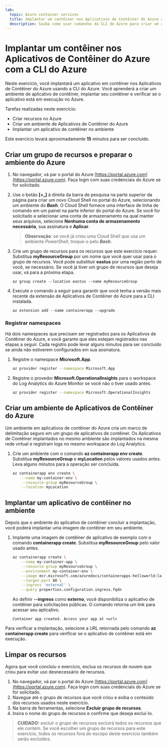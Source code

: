 ```yaml
---
lab:
  topic: Azure container services
  title: Implantar um contêiner nos Aplicativos de Contêiner do Azure com a CLI do Azure
  description: Saiba como usar comandos da CLI do Azure para criar um ambiente seguro de Aplicativos de Contêiner do Azure e implantar um contêiner.
---
```


# Implantar um contêiner nos Aplicativos de Contêiner do Azure com a CLI do Azure

Neste exercício, você implantará um aplicativo em contêiner nos Aplicativos de Contêiner do Azure usando a CLI do Azure. Você aprenderá a criar um ambiente de aplicativo de contêiner, implantar seu contêiner e verificar se o aplicativo está em execução no Azure.

Tarefas realizadas neste exercício:

* Criar recursos no Azure
* Criar um ambiente de Aplicativos de Contêiner do Azure
* Implantar um aplicativo de contêiner no ambiente

Este exercício levará aproximadamente **15** minutos para ser concluído.

## Criar um grupo de recursos e preparar o ambiente do Azure

1. No navegador, vá par o portal do Azure [https://portal.azure.com](https://portal.azure.com). Faça login com suas credenciais do Azure se for solicitado.

1. Use o botão **[\>_]** à direita da barra de pesquisa na parte superior da página para criar um novo Cloud Shell no portal do Azure, selecionando um ambiente do ***Bash***. O Cloud Shell fornece uma interface de linha de comando em um painel na parte inferior do portal do Azure. Se você for solicitado a selecionar uma conta de armazenamento na qual manter seus arquivos, selecione **Nenhuma conta de armazenamento necessária**, sua assinatura e **Aplicar**.

    > **Observação**: se você já criou uma Cloud Shell que usa um ambiente *PowerShell*, troque-o pelo ***Bash***.

1. Crie um grupo de recursos para os recursos que este exercício requer. Substitua **myResourceGroup** por um nome que você quer usar para o grupo de recursos. Você pode substituir **eastus** por uma região perto de você, se necessário. Se você já tiver um grupo de recursos que deseja usar, vá para a próxima etapa.

    ```azurecli
    az group create --location eastus --name myResourceGroup
    ```

1. Execute o comando a seguir para garantir que você tenha a versão mais recente da extensão de Aplicativos de Contêiner do Azure para a CLI instalada.

    ```azurecli
    az extension add --name containerapp --upgrade
    ```

### Registrar namespaces

Há dois namespaces que precisam ser registrados para os Aplicativos de Contêiner do Azure, e você garante que eles estejam registrados nas etapas a seguir. Cada registro pode levar alguns minutos para ser concluído se ainda não estiverem configurados em sua assinatura. 

1. Registre o namespace **Microsoft.App**. 

    ```bash
    az provider register --namespace Microsoft.App
    ```

1. Registre o provedor **Microsoft.OperationalInsights** para o workspace do Log Analytics do Azure Monitor se você não o tiver usado antes.

    ```bash
    az provider register --namespace Microsoft.OperationalInsights
    ```

## Criar um ambiente de Aplicativos de Contêiner do Azure

Um ambiente em aplicativos de contêiner do Azure cria um marco de delimitação seguro em um grupo de aplicativos de contêiner. Os Aplicativos de Contêiner implantados no mesmo ambiente são implantados na mesma rede virtual e registram logs no mesmo workspace do Log Analytics.

1. Crie um ambiente com o comando **az containerapp env create**. Substitua **myResourceGroup** e **myLocation** pelos valores usados antes. Leva alguns minutos para a operação ser concluída.

    ```bash
    az containerapp env create \
        --name my-container-env \
        --resource-group myResourceGroup \
        --location myLocation
    ```

## Implantar um aplicativo de contêiner no ambiente

Depois que o ambiente do aplicativo de contêiner concluir a implantação, você poderá implantar uma imagem de contêiner em seu ambiente.

1. Implante uma imagem de contêiner de aplicativo de exemplo com o comando **containerapp create**. Substitua **myResourceGroup** pelo valor usado antes.

    ```bash
    az containerapp create \
        --name my-container-app \
        --resource-group myResourceGroup \
        --environment my-container-env \
        --image mcr.microsoft.com/azuredocs/containerapps-helloworld:latest \
        --target-port 80 \
        --ingress 'external' \
        --query properties.configuration.ingress.fqdn
    ```

    Ao definir **--ingress** como **externo**, você disponibiliza o aplicativo de contêiner para solicitações públicas. O comando retorna um link para acessar seu aplicativo.

    ```
    Container app created. Access your app at <url>
    ```

Para verificar a implantação, selecione a URL retornada pelo comando **az containerapp create** para verificar se o aplicativo de contêiner está em execução.

## Limpar os recursos

Agora que você concluiu o exercício, exclua os recursos de nuvem que criou para evitar uso desnecessário de recursos.

1. No navegador, vá par o portal do Azure [https://portal.azure.com](https://portal.azure.com). Faça login com suas credenciais do Azure se for solicitado.
1. Navegue até o grupo de recursos que você criou e exiba o conteúdo dos recursos usados neste exercício.
1. Na barra de ferramentas, selecione **Excluir grupo de recursos**.
1. Insira o nome do grupo de recursos e confirme que deseja excluí-lo.

> **CUIDADO:** excluir o grupo de recursos excluirá todos os recursos que ele contém. Se você escolher um grupo de recursos para este exercício, todos os recursos fora do escopo deste exercício também serão excluídos.
